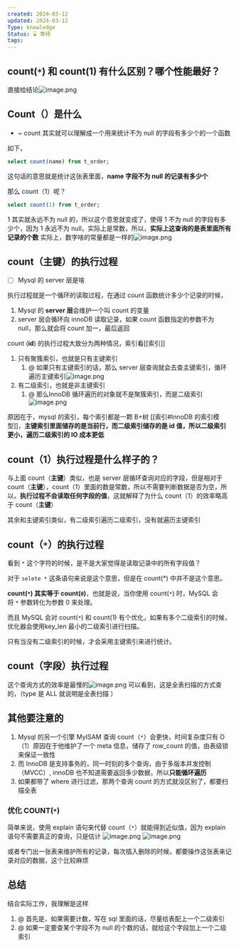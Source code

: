 ```yaml
---
created: 2024-03-12
updated: 2024-03-12
Type: knowledge
Status: ⌛️ 等待
tags:
---
```

##  count(`*`) 和 count(1) 有什么区别？哪个性能最好？

直接给结论![image.png](https://obsidian-pic-1317906728.cos.ap-nanjing.myqcloud.com/obsidian/20240312221044.png)

## Count（）是什么

- ~ count 其实就可以理解成一个用来统计不为 null 的字段有多少个的一个函数

如下，
```sql
select count(name) from t_order;
```
这句话的意思就是统计这张表里面，**name 字段不为 null 的记录有多少个**


那么 count（1）呢？
```sql
select count(1) from t_order;
```
1 其实就永远不为 null 的，所以这个意思就变成了，使得 1 不为 null 的字段有多少个，因为 1 永远不为 null，实际上是常数，所以，**实际上这查询的是表里面所有记录的个数**
实际上，数字啥的常量都是一样的![image.png](https://obsidian-pic-1317906728.cos.ap-nanjing.myqcloud.com/obsidian/20240312221804.png)


## count（主键）的执行过程

- [ ] Mysql 的 server 层是啥

执行过程就是一个循环的读取过程，在通过 count 函数统计多少个记录的时候，
1. Mysql 的 **server 层**会维护一个叫 count 的变量
2. server 层会循环向 innoDB 读取记录，如果 count 函数指定的参数不为 null，那么就会将 count 加一，最后返回 


count (**id**) 的执行过程大致分为两种情况，索引看[[索引]]
1. 只有聚簇索引，也就是只有主键索引
	1. @ 如果只有主键索引的话，那么 server 层查询就会去查主键索引，循环遍历主键索引![image.png](https://obsidian-pic-1317906728.cos.ap-nanjing.myqcloud.com/obsidian/20240312223337.png)
2. 有二级索引，也就是非主键索引
	1. @ 那么InnoDB 循环遍历的对象就不是聚簇索引，而是二级索引![image.png](https://obsidian-pic-1317906728.cos.ap-nanjing.myqcloud.com/obsidian/20240312223437.png)


原因在于，mysql 的索引，每个索引都是一颗 B+树 [[索引#InnoDB 的索引模型]]，**主键索引里面储存的是当前行，而二级索引储存的是 id 值，所以二级索引更小，遍历二级索引的 IO 成本更低**

## count（1）执行过程是什么样子的？

与上面 count（**主键**）类似，也是 server 层循环查询对应的字段，但是相对于 count（**主键**），count（1）里面的数是常数，所以不需要判断数据是否为空，所以，**执行过程不会读取任何字段的值**，这就解释了为什么 count（1）的效率略高于 count（**主键**）

其余和主键索引类似，有二级索引遍历二级索引，没有就遍历主键索引

## count（`*`）的执行过程

看到 `*` 这个字符的时候，是不是大家觉得是读取记录中的所有字段值？

对于 `selete *` 这条语句来说是这个意思，但是在 count(*) 中并不是这个意思。

**count(`*`) 其实等于 count(`0`)**，也就是说，当你使用 count(`*`) 时，MySQL 会将 `*` 参数转化为参数 0 来处理。

而且 MySQL 会对 count(`*`) 和 count(1) 有个优化，如果有多个二级索引的时候，优化器会使用key_len 最小的二级索引进行扫描。

只有当没有二级索引的时候，才会采用主键索引来进行统计。

## count（**字段**）执行过程
这个查询方式的效率是最慢的![image.png](https://obsidian-pic-1317906728.cos.ap-nanjing.myqcloud.com/obsidian/20240312224537.png)
可以看到，这是全表扫描的方式查的，（type 是 ALL 就说明是全表扫描 ）


## 其他要注意的
1. Mysql 的另一个引擎 MyISAM 查询 count（`*`）会更快，时间复杂度只有 O（1）原因在于他维护了一个 meta 信息，储存了 row_count 的值，由表级锁来保证一致性
2. 而 InnoDB 是支持事务的，同一时刻的多个查询，由于多版本并发控制（MVCC）, innoDB 也不知道需要返回多少数据，所以**只能循环遍历**
3. 如果都带了 where 进行过滤，那两个查询 count 的方式就没区别了，都要扫描全表

### 优化 COUNT(`*`)

简单来说，使用 explain 语句来代替 count（`*`）就能得到近似值，因为 explain 语句不需要真正的查询，只是估计
![image.png](https://obsidian-pic-1317906728.cos.ap-nanjing.myqcloud.com/obsidian/20240312225820.png)
![image.png](https://obsidian-pic-1317906728.cos.ap-nanjing.myqcloud.com/obsidian/20240312225829.png)

或者专门出一张表来维护所有的记录，每次插入删除的时候，都要操作这张表来记录对应的数据，这个比较麻烦

## 总结

结合实际工作，我理解是这样
1. @ 首先是，如果需要计数，写在 sql 里面的话，尽量给表配上一个二级索引
2. @ 如果一定要查某个字段不为 null 的个数的话，就给这个字段加上一个二级索引


